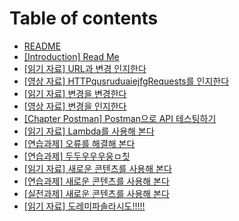 # Table of contents

* [README](README.md)
* [\[Introduction\] Read Me](content2720.md)
* [\[읽기 자료\] URL과 변경 인지한다](content2722.md)
* [\[영상 자료\] HTTPqusruduaiejfgRequests를 인지한다](content2727.md)
* [\[읽기 자료\] 변경을 변경한다](content2730.md)
* [\[영상 자료\] 변경을 인지한다](content7180.md)
* [\[Chapter Postman\] Postman으로 API 테스팅하기](content2736.md)
* [\[읽기 자료\] Lambda를 사용해 본다](ㄴㅇㄹㄴㅇ.md)
* [\[연습과제\] 오류를 해결해 본다](ㄴㅇㄹㄴㅇㅎㄴ.md)
* [\[연습과제\] 두두우우우웅ㅁ칫](ㄴㅇㄹㄴㅇ.md)
* [\[읽기 자료\] 새로운 콘텐츠를 사용해 본다](ㄴㅇㄹㄴㅇ.md)
* [\[연습과제\] 새로운 콘텐츠를 사용해 본다](ㄴㅇㄹㄴㅇ.md)
* [\[실전과제\] 새로운 콘텐츠를 사용해 본다](ㄴㅇㄹㄴㅇ.md)
* [\[읽기 자료\] 도레미파솔라시도!!!!!](page-1.md)
